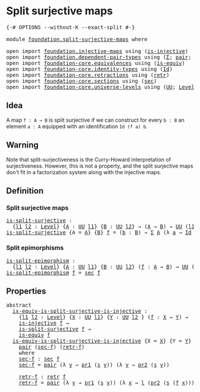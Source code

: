 # Split surjective maps

<pre class="Agda"><a id="34" class="Symbol">{-#</a> <a id="38" class="Keyword">OPTIONS</a> <a id="46" class="Pragma">--without-K</a> <a id="58" class="Pragma">--exact-split</a> <a id="72" class="Symbol">#-}</a>

<a id="77" class="Keyword">module</a> <a id="84" href="foundation.split-surjective-maps.html" class="Module">foundation.split-surjective-maps</a> <a id="117" class="Keyword">where</a>

<a id="124" class="Keyword">open</a> <a id="129" class="Keyword">import</a> <a id="136" href="foundation.injective-maps.html" class="Module">foundation.injective-maps</a> <a id="162" class="Keyword">using</a> <a id="168" class="Symbol">(</a><a id="169" href="foundation.injective-maps.html#1295" class="Function">is-injective</a><a id="181" class="Symbol">)</a>
<a id="183" class="Keyword">open</a> <a id="188" class="Keyword">import</a> <a id="195" href="foundation.dependent-pair-types.html" class="Module">foundation.dependent-pair-types</a> <a id="227" class="Keyword">using</a> <a id="233" class="Symbol">(</a><a id="234" href="foundation-core.dependent-pair-types.html#515" class="Record">Σ</a><a id="235" class="Symbol">;</a> <a id="237" href="foundation-core.dependent-pair-types.html#588" class="InductiveConstructor">pair</a><a id="241" class="Symbol">;</a> <a id="243" href="foundation-core.dependent-pair-types.html#605" class="Field">pr1</a><a id="246" class="Symbol">;</a> <a id="248" href="foundation-core.dependent-pair-types.html#617" class="Field">pr2</a><a id="251" class="Symbol">)</a>
<a id="253" class="Keyword">open</a> <a id="258" class="Keyword">import</a> <a id="265" href="foundation-core.equivalences.html" class="Module">foundation-core.equivalences</a> <a id="294" class="Keyword">using</a> <a id="300" class="Symbol">(</a><a id="301" href="foundation-core.equivalences.html#1556" class="Function">is-equiv</a><a id="309" class="Symbol">)</a>
<a id="311" class="Keyword">open</a> <a id="316" class="Keyword">import</a> <a id="323" href="foundation-core.identity-types.html" class="Module">foundation-core.identity-types</a> <a id="354" class="Keyword">using</a> <a id="360" class="Symbol">(</a><a id="361" href="foundation-core.identity-types.html#1767" class="Datatype">Id</a><a id="363" class="Symbol">)</a>
<a id="365" class="Keyword">open</a> <a id="370" class="Keyword">import</a> <a id="377" href="foundation-core.retractions.html" class="Module">foundation-core.retractions</a> <a id="405" class="Keyword">using</a> <a id="411" class="Symbol">(</a><a id="412" href="foundation-core.retractions.html#607" class="Function">retr</a><a id="416" class="Symbol">)</a>
<a id="418" class="Keyword">open</a> <a id="423" class="Keyword">import</a> <a id="430" href="foundation-core.sections.html" class="Module">foundation-core.sections</a> <a id="455" class="Keyword">using</a> <a id="461" class="Symbol">(</a><a id="462" href="foundation-core.sections.html#534" class="Function">sec</a><a id="465" class="Symbol">)</a>
<a id="467" class="Keyword">open</a> <a id="472" class="Keyword">import</a> <a id="479" href="foundation-core.universe-levels.html" class="Module">foundation-core.universe-levels</a> <a id="511" class="Keyword">using</a> <a id="517" class="Symbol">(</a><a id="518" href="foundation-core.universe-levels.html#235" class="Primitive">UU</a><a id="520" class="Symbol">;</a> <a id="522" href="Agda.Primitive.html#597" class="Postulate">Level</a><a id="527" class="Symbol">;</a> <a id="529" href="Agda.Primitive.html#810" class="Primitive Operator">_⊔_</a><a id="532" class="Symbol">)</a>
</pre>
## Idea

A map `f : A → B` is split surjective if we can construct for every `b : B` an element `a : A` equipped with an identification `Id (f a) b`.

## Warning

Note that split-surjectiveness is the Curry-Howard interpretation of surjectiveness. However, this is not a property, and the split surjective maps don't fit in a factorization system along with the injective maps. 

## Definition

### Split surjective maps

<pre class="Agda"><a id="is-split-surjective"></a><a id="969" href="foundation.split-surjective-maps.html#969" class="Function">is-split-surjective</a> <a id="989" class="Symbol">:</a>
  <a id="993" class="Symbol">{</a><a id="994" href="foundation.split-surjective-maps.html#994" class="Bound">l1</a> <a id="997" href="foundation.split-surjective-maps.html#997" class="Bound">l2</a> <a id="1000" class="Symbol">:</a> <a id="1002" href="Agda.Primitive.html#597" class="Postulate">Level</a><a id="1007" class="Symbol">}</a> <a id="1009" class="Symbol">{</a><a id="1010" href="foundation.split-surjective-maps.html#1010" class="Bound">A</a> <a id="1012" class="Symbol">:</a> <a id="1014" href="foundation-core.universe-levels.html#235" class="Primitive">UU</a> <a id="1017" href="foundation.split-surjective-maps.html#994" class="Bound">l1</a><a id="1019" class="Symbol">}</a> <a id="1021" class="Symbol">{</a><a id="1022" href="foundation.split-surjective-maps.html#1022" class="Bound">B</a> <a id="1024" class="Symbol">:</a> <a id="1026" href="foundation-core.universe-levels.html#235" class="Primitive">UU</a> <a id="1029" href="foundation.split-surjective-maps.html#997" class="Bound">l2</a><a id="1031" class="Symbol">}</a> <a id="1033" class="Symbol">→</a> <a id="1035" class="Symbol">(</a><a id="1036" href="foundation.split-surjective-maps.html#1010" class="Bound">A</a> <a id="1038" class="Symbol">→</a> <a id="1040" href="foundation.split-surjective-maps.html#1022" class="Bound">B</a><a id="1041" class="Symbol">)</a> <a id="1043" class="Symbol">→</a> <a id="1045" href="foundation-core.universe-levels.html#235" class="Primitive">UU</a> <a id="1048" class="Symbol">(</a><a id="1049" href="foundation.split-surjective-maps.html#994" class="Bound">l1</a> <a id="1052" href="Agda.Primitive.html#810" class="Primitive Operator">⊔</a> <a id="1054" href="foundation.split-surjective-maps.html#997" class="Bound">l2</a><a id="1056" class="Symbol">)</a>
<a id="1058" href="foundation.split-surjective-maps.html#969" class="Function">is-split-surjective</a> <a id="1078" class="Symbol">{</a><a id="1079" class="Argument">A</a> <a id="1081" class="Symbol">=</a> <a id="1083" href="foundation.split-surjective-maps.html#1083" class="Bound">A</a><a id="1084" class="Symbol">}</a> <a id="1086" class="Symbol">{</a><a id="1087" href="foundation.split-surjective-maps.html#1087" class="Bound">B</a><a id="1088" class="Symbol">}</a> <a id="1090" href="foundation.split-surjective-maps.html#1090" class="Bound">f</a> <a id="1092" class="Symbol">=</a> <a id="1094" class="Symbol">(</a><a id="1095" href="foundation.split-surjective-maps.html#1095" class="Bound">b</a> <a id="1097" class="Symbol">:</a> <a id="1099" href="foundation.split-surjective-maps.html#1087" class="Bound">B</a><a id="1100" class="Symbol">)</a> <a id="1102" class="Symbol">→</a> <a id="1104" href="foundation-core.dependent-pair-types.html#515" class="Record">Σ</a> <a id="1106" href="foundation.split-surjective-maps.html#1083" class="Bound">A</a> <a id="1108" class="Symbol">(λ</a> <a id="1111" href="foundation.split-surjective-maps.html#1111" class="Bound">a</a> <a id="1113" class="Symbol">→</a> <a id="1115" href="foundation-core.identity-types.html#1767" class="Datatype">Id</a> <a id="1118" class="Symbol">(</a><a id="1119" href="foundation.split-surjective-maps.html#1090" class="Bound">f</a> <a id="1121" href="foundation.split-surjective-maps.html#1111" class="Bound">a</a><a id="1122" class="Symbol">)</a> <a id="1124" href="foundation.split-surjective-maps.html#1095" class="Bound">b</a><a id="1125" class="Symbol">)</a>
</pre>
### Split epimorphisms

<pre class="Agda"><a id="is-split-epimorphism"></a><a id="1164" href="foundation.split-surjective-maps.html#1164" class="Function">is-split-epimorphism</a> <a id="1185" class="Symbol">:</a>
  <a id="1189" class="Symbol">{</a><a id="1190" href="foundation.split-surjective-maps.html#1190" class="Bound">l1</a> <a id="1193" href="foundation.split-surjective-maps.html#1193" class="Bound">l2</a> <a id="1196" class="Symbol">:</a> <a id="1198" href="Agda.Primitive.html#597" class="Postulate">Level</a><a id="1203" class="Symbol">}</a> <a id="1205" class="Symbol">{</a><a id="1206" href="foundation.split-surjective-maps.html#1206" class="Bound">A</a> <a id="1208" class="Symbol">:</a> <a id="1210" href="foundation-core.universe-levels.html#235" class="Primitive">UU</a> <a id="1213" href="foundation.split-surjective-maps.html#1190" class="Bound">l1</a><a id="1215" class="Symbol">}</a> <a id="1217" class="Symbol">{</a><a id="1218" href="foundation.split-surjective-maps.html#1218" class="Bound">B</a> <a id="1220" class="Symbol">:</a> <a id="1222" href="foundation-core.universe-levels.html#235" class="Primitive">UU</a> <a id="1225" href="foundation.split-surjective-maps.html#1193" class="Bound">l2</a><a id="1227" class="Symbol">}</a> <a id="1229" class="Symbol">(</a><a id="1230" href="foundation.split-surjective-maps.html#1230" class="Bound">f</a> <a id="1232" class="Symbol">:</a> <a id="1234" href="foundation.split-surjective-maps.html#1206" class="Bound">A</a> <a id="1236" class="Symbol">→</a> <a id="1238" href="foundation.split-surjective-maps.html#1218" class="Bound">B</a><a id="1239" class="Symbol">)</a> <a id="1241" class="Symbol">→</a> <a id="1243" href="foundation-core.universe-levels.html#235" class="Primitive">UU</a> <a id="1246" class="Symbol">(</a><a id="1247" href="foundation.split-surjective-maps.html#1190" class="Bound">l1</a> <a id="1250" href="Agda.Primitive.html#810" class="Primitive Operator">⊔</a> <a id="1252" href="foundation.split-surjective-maps.html#1193" class="Bound">l2</a><a id="1254" class="Symbol">)</a>
<a id="1256" href="foundation.split-surjective-maps.html#1164" class="Function">is-split-epimorphism</a> <a id="1277" href="foundation.split-surjective-maps.html#1277" class="Bound">f</a> <a id="1279" class="Symbol">=</a> <a id="1281" href="foundation-core.sections.html#534" class="Function">sec</a> <a id="1285" href="foundation.split-surjective-maps.html#1277" class="Bound">f</a>
</pre>
## Properties

<pre class="Agda"><a id="1315" class="Keyword">abstract</a>
  <a id="is-equiv-is-split-surjective-is-injective"></a><a id="1326" href="foundation.split-surjective-maps.html#1326" class="Function">is-equiv-is-split-surjective-is-injective</a> <a id="1368" class="Symbol">:</a>
    <a id="1374" class="Symbol">{</a><a id="1375" href="foundation.split-surjective-maps.html#1375" class="Bound">l1</a> <a id="1378" href="foundation.split-surjective-maps.html#1378" class="Bound">l2</a> <a id="1381" class="Symbol">:</a> <a id="1383" href="Agda.Primitive.html#597" class="Postulate">Level</a><a id="1388" class="Symbol">}</a> <a id="1390" class="Symbol">{</a><a id="1391" href="foundation.split-surjective-maps.html#1391" class="Bound">X</a> <a id="1393" class="Symbol">:</a> <a id="1395" href="foundation-core.universe-levels.html#235" class="Primitive">UU</a> <a id="1398" href="foundation.split-surjective-maps.html#1375" class="Bound">l1</a><a id="1400" class="Symbol">}</a> <a id="1402" class="Symbol">{</a><a id="1403" href="foundation.split-surjective-maps.html#1403" class="Bound">Y</a> <a id="1405" class="Symbol">:</a> <a id="1407" href="foundation-core.universe-levels.html#235" class="Primitive">UU</a> <a id="1410" href="foundation.split-surjective-maps.html#1378" class="Bound">l2</a> <a id="1413" class="Symbol">}</a> <a id="1415" class="Symbol">(</a><a id="1416" href="foundation.split-surjective-maps.html#1416" class="Bound">f</a> <a id="1418" class="Symbol">:</a> <a id="1420" href="foundation.split-surjective-maps.html#1391" class="Bound">X</a> <a id="1422" class="Symbol">→</a> <a id="1424" href="foundation.split-surjective-maps.html#1403" class="Bound">Y</a><a id="1425" class="Symbol">)</a> <a id="1427" class="Symbol">→</a>
    <a id="1433" href="foundation.injective-maps.html#1295" class="Function">is-injective</a> <a id="1446" href="foundation.split-surjective-maps.html#1416" class="Bound">f</a> <a id="1448" class="Symbol">→</a>
    <a id="1454" href="foundation.split-surjective-maps.html#969" class="Function">is-split-surjective</a> <a id="1474" href="foundation.split-surjective-maps.html#1416" class="Bound">f</a> <a id="1476" class="Symbol">→</a>
    <a id="1482" href="foundation-core.equivalences.html#1556" class="Function">is-equiv</a> <a id="1491" href="foundation.split-surjective-maps.html#1416" class="Bound">f</a>
  <a id="1495" href="foundation.split-surjective-maps.html#1326" class="Function">is-equiv-is-split-surjective-is-injective</a> <a id="1537" class="Symbol">{</a><a id="1538" class="Argument">X</a> <a id="1540" class="Symbol">=</a> <a id="1542" href="foundation.split-surjective-maps.html#1542" class="Bound">X</a><a id="1543" class="Symbol">}</a> <a id="1545" class="Symbol">{</a><a id="1546" class="Argument">Y</a> <a id="1548" class="Symbol">=</a> <a id="1550" href="foundation.split-surjective-maps.html#1550" class="Bound">Y</a><a id="1551" class="Symbol">}</a> <a id="1553" href="foundation.split-surjective-maps.html#1553" class="Bound">f</a> <a id="1555" href="foundation.split-surjective-maps.html#1555" class="Bound">l</a> <a id="1557" href="foundation.split-surjective-maps.html#1557" class="Bound">s</a> <a id="1559" class="Symbol">=</a>
    <a id="1565" href="foundation-core.dependent-pair-types.html#588" class="InductiveConstructor">pair</a> <a id="1570" class="Symbol">(</a><a id="1571" href="foundation.split-surjective-maps.html#1602" class="Function">sec-f</a><a id="1576" class="Symbol">)</a> <a id="1578" class="Symbol">(</a><a id="1579" href="foundation.split-surjective-maps.html#1674" class="Function">retr-f</a><a id="1585" class="Symbol">)</a> 
    <a id="1592" class="Keyword">where</a>
    <a id="1602" href="foundation.split-surjective-maps.html#1602" class="Function">sec-f</a> <a id="1608" class="Symbol">:</a> <a id="1610" href="foundation-core.sections.html#534" class="Function">sec</a> <a id="1614" href="foundation.split-surjective-maps.html#1553" class="Bound">f</a>
    <a id="1620" href="foundation.split-surjective-maps.html#1602" class="Function">sec-f</a> <a id="1626" class="Symbol">=</a> <a id="1628" href="foundation-core.dependent-pair-types.html#588" class="InductiveConstructor">pair</a> <a id="1633" class="Symbol">(λ</a> <a id="1636" href="foundation.split-surjective-maps.html#1636" class="Bound">y</a> <a id="1638" class="Symbol">→</a> <a id="1640" href="foundation-core.dependent-pair-types.html#605" class="Field">pr1</a> <a id="1644" class="Symbol">(</a><a id="1645" href="foundation.split-surjective-maps.html#1557" class="Bound">s</a> <a id="1647" href="foundation.split-surjective-maps.html#1636" class="Bound">y</a><a id="1648" class="Symbol">))</a> <a id="1651" class="Symbol">(λ</a> <a id="1654" href="foundation.split-surjective-maps.html#1654" class="Bound">y</a> <a id="1656" class="Symbol">→</a> <a id="1658" href="foundation-core.dependent-pair-types.html#617" class="Field">pr2</a> <a id="1662" class="Symbol">(</a><a id="1663" href="foundation.split-surjective-maps.html#1557" class="Bound">s</a> <a id="1665" href="foundation.split-surjective-maps.html#1654" class="Bound">y</a><a id="1666" class="Symbol">))</a>

    <a id="1674" href="foundation.split-surjective-maps.html#1674" class="Function">retr-f</a> <a id="1681" class="Symbol">:</a> <a id="1683" href="foundation-core.retractions.html#607" class="Function">retr</a> <a id="1688" href="foundation.split-surjective-maps.html#1553" class="Bound">f</a>
    <a id="1694" href="foundation.split-surjective-maps.html#1674" class="Function">retr-f</a> <a id="1701" class="Symbol">=</a> <a id="1703" href="foundation-core.dependent-pair-types.html#588" class="InductiveConstructor">pair</a> <a id="1708" class="Symbol">(λ</a> <a id="1711" href="foundation.split-surjective-maps.html#1711" class="Bound">y</a> <a id="1713" class="Symbol">→</a> <a id="1715" href="foundation-core.dependent-pair-types.html#605" class="Field">pr1</a> <a id="1719" class="Symbol">(</a><a id="1720" href="foundation.split-surjective-maps.html#1557" class="Bound">s</a> <a id="1722" href="foundation.split-surjective-maps.html#1711" class="Bound">y</a><a id="1723" class="Symbol">))</a> <a id="1726" class="Symbol">(λ</a> <a id="1729" href="foundation.split-surjective-maps.html#1729" class="Bound">x</a> <a id="1731" class="Symbol">→</a> <a id="1733" href="foundation.split-surjective-maps.html#1555" class="Bound">l</a> <a id="1735" class="Symbol">(</a><a id="1736" href="foundation-core.dependent-pair-types.html#617" class="Field">pr2</a> <a id="1740" class="Symbol">(</a><a id="1741" href="foundation.split-surjective-maps.html#1557" class="Bound">s</a> <a id="1743" class="Symbol">(</a><a id="1744" href="foundation.split-surjective-maps.html#1553" class="Bound">f</a> <a id="1746" href="foundation.split-surjective-maps.html#1729" class="Bound">x</a><a id="1747" class="Symbol">))))</a>
</pre>
